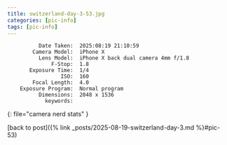 ```yaml
---
title: switzerland-day-3-53.jpg
categories: [pic-info]
tags: [pic-info]
---
```


```text
          Date Taken:  2025:08:19 21:10:59
        Camera Model:  iPhone X
          Lens Model:  iPhone X back dual camera 4mm f/1.8
              F-Stop:  1.8
       Exposure Time:  1/4
                 ISO:  160
        Focal Length:  4.0
    Exposure Program:  Normal program
          Dimensions:  2048 x 1536
            keywords:  
```
{: file="camera nerd stats" }

[back to post]({% link _posts/2025-08-19-switzerland-day-3.md %}#pic-53)